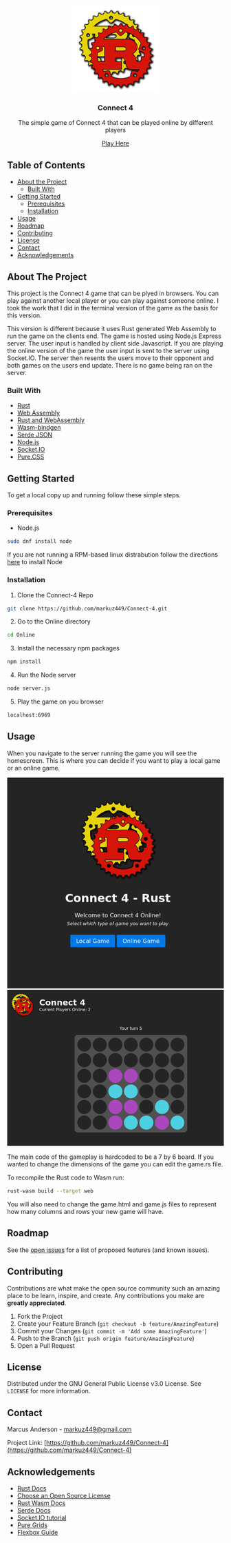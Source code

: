 <!-- PROJECT LOGO -->
<br />
<p align="center">
  <a href="https://github.com/markuz449/Connect-4">
    <img src="/Logo/Logo.png" alt="Logo" width="200" height="200">
  </a>

  <h3 align="center">Connect 4</h3>

  <p align="center">
    The simple game of Connect 4 that can be played online by different players
  </p>
  <p align="center">
    <a href="https://marcusanderson.co.nz/connect-4">Play Here</a>
  </p>
</p>


<!-- TABLE OF CONTENTS -->
## Table of Contents

* [About the Project](#about-the-project)
  * [Built With](#built-with)
* [Getting Started](#getting-started)
  * [Prerequisites](#prerequisites)
  * [Installation](#installation)
* [Usage](#usage)
* [Roadmap](#roadmap)
* [Contributing](#contributing)
* [License](#license)
* [Contact](#contact)
* [Acknowledgements](#acknowledgements)



<!-- ABOUT THE PROJECT -->
## About The Project

This project is the Connect 4 game that can be plyed in browsers. You can play against another local player or you can play against someone online. I took the work that I did in the terminal version of the game as the basis for this version. 

This version is different because it uses Rust generated Web Assembly to run the game on the clients end. The game is hosted using Node.js Express server. The user input is handled by client side Javascript. If you are playing the online version of the game the user input is sent to the server using Socket.IO. The server then resents the users move to their opponent and both games on the users end update. There is no game being ran on the server.


### Built With

* [Rust](https://www.rust-lang.org/)
* [Web Assembly](https://webassembly.org/)
* [Rust and WebAssembly](https://github.com/rustwasm/)
* [Wasm-bindgen](https://github.com/rustwasm/wasm-bindgen)
* [Serde JSON](https://crates.io/crates/serde_json)
* [Node.js](https://nodejs.org/en/)
* [Socket.IO](https://socket.io/)
* [Pure.CSS](https://purecss.io/)



<!-- GETTING STARTED -->
## Getting Started

To get a local copy up and running follow these simple steps.

### Prerequisites

* Node.js
```sh
sudo dnf install node
```
If you are not running a RPM-based linux distrabution follow the directions [here](https://nodejs.org/en/download) to install Node


### Installation
 
1. Clone the Connect-4 Repo
```sh
git clone https://github.com/markuz449/Connect-4.git
```
2. Go to the Online directory
```sh
cd Online
```
3. Install the necessary npm packages
```sh
npm install
```
4. Run the Node server
```sh
node server.js
```
5. Play the game on you browser
```sh
localhost:6969
```



<!-- USAGE EXAMPLES -->
## Usage

When you navigate to the server running the game you will see the homescreen. This is where you can decide if you want to play a local game or an online game. 

<p align="center">
  <img src="images/Homescreen.png">
  </img>
  <img src="images/Gameplay.png">
  </img>
</p>

The main code of the gameplay is hardcoded to be a 7 by 6 board. If you wanted to change the dimensions of the game you can edit the game.rs file. 

To recompile the Rust code to Wasm run:

```sh
rust-wasm build --target web
```
You will also need to change the game.html and game.js files to represent how many columns and rows your new game will have. 




<!-- ROADMAP -->
## Roadmap

See the [open issues](https://github.com/markuz449/Connect-4/issues) for a list of proposed features (and known issues).



<!-- CONTRIBUTING -->
## Contributing

Contributions are what make the open source community such an amazing place to be learn, inspire, and create. Any contributions you make are **greatly appreciated**.

1. Fork the Project
2. Create your Feature Branch (`git checkout -b feature/AmazingFeature`)
3. Commit your Changes (`git commit -m 'Add some AmazingFeature'`)
4. Push to the Branch (`git push origin feature/AmazingFeature`)
5. Open a Pull Request



<!-- LICENSE -->
## License

Distributed under the GNU General Public License v3.0 License. See `LICENSE` for more information.



<!-- CONTACT -->
## Contact

Marcus Anderson - markuz449@gmail.com

Project Link: [https://github.com/markuz449/Connect-4](https://github.com/markuz449/Connect-4)



<!-- ACKNOWLEDGEMENTS -->
## Acknowledgements

* [Rust Docs](https://doc.rust-lang.org/book/ch00-00-introduction.html)
* [Choose an Open Source License](https://choosealicense.com)
* [Rust Wasm Docs](https://wasmbyexample.dev/examples/hello-world/hello-world.rust.en-us.html?fbclid=IwAR23IOJpRYOf-N5wXLzcQJfniSsvZamUw113Fdv9UszUv-jdHgal7IiQfPg)
* [Serde Docs](https://serde.rs/)
* [Socket.IO tutorial](https://medium.com/@noufel.gouirhate/build-a-simple-chat-app-with-node-js-and-socket-io-ea716c093088)
* [Pure Grids](https://purecss.io/grids/)
* [Flexbox Guide](https://css-tricks.com/snippets/css/a-guide-to-flexbox/)
